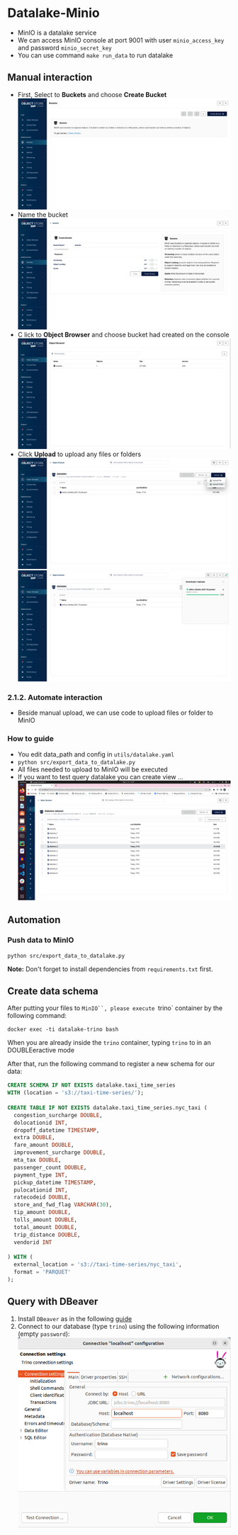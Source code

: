 # Datalake-Minio

+ MinIO is a datalake service
+ We can access MinIO console at port 9001 with user `minio_access_key` and password `minio_secret_key`
+ You can use command ```make run_data``` to run datalake
## Manual interaction
+ First, Select to **Buckets** and   choose **Create Bucket**
![](../imgs/minio1.png)
+ Name the bucket 
![](../imgs/minio2.png)
+ C lick to **Object Browser** and choose bucket had created on the console
![](../imgs/minio3.png)
+ Click **Upload** to upload any files or folders
![](../imgs/minio4.png)
![](../imgs/minio5.png)
### 2.1.2. Automate interaction
+ Beside manual upload, we can use code to upload files or folder to MinIO
### How to guide
+ You edit data_path and config in `utils/datalake.yaml`
+ ```python src/export_data_to_datalake.py```
+ All files needed to upload to MinIO will be executed
+ If you want to test query datalake you can create view ... 
![](../imgs/minio6.png)

## Automation
### Push data to MinIO
```shell
python src/export_data_to_datalake.py
```

**Note:** Don't forget to install dependencies from `requirements.txt` first.

## Create data schema
After putting your files to `MinIO``, please execute `trino` container by the following command:
```shell
docker exec -ti datalake-trino bash
```

When you are already inside the `trino` container, typing `trino` to in an DOUBLEeractive mode

After that, run the following command to register a new schema for our data:

```sql
CREATE SCHEMA IF NOT EXISTS datalake.taxi_time_series
WITH (location = 's3://taxi-time-series/');

CREATE TABLE IF NOT EXISTS datalake.taxi_time_series.nyc_taxi (
  congestion_surcharge DOUBLE,
  dolocationid INT,
  dropoff_datetime TIMESTAMP,
  extra DOUBLE,
  fare_amount DOUBLE,
  improvement_surcharge DOUBLE,
  mta_tax DOUBLE,
  passenger_count DOUBLE,
  payment_type INT,
  pickup_datetime TIMESTAMP,
  pulocationid INT,
  ratecodeid DOUBLE,
  store_and_fwd_flag VARCHAR(30),
  tip_amount DOUBLE,
  tolls_amount DOUBLE,
  total_amount DOUBLE,
  trip_distance DOUBLE,
  vendorid INT

) WITH (
  external_location = 's3://taxi-time-series/nyc_taxi',
  format = 'PARQUET'
);
```

## Query with DBeaver
1. Install `DBeaver` as in the following [guide](https://dbeaver.io/download/)
2. Connect to our database (type `trino`) using the following information (empty `password`):
  ![DBeaver Trino](../imgs/trino.png)